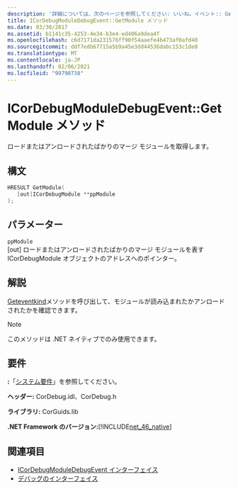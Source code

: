 ```yaml
---
description: '詳細については、次のページを参照してください: いいね。イベント:: GetModule メソッド'
title: ICorDebugModuleDebugEvent::GetModule メソッド
ms.date: 03/30/2017
ms.assetid: b1141c35-4253-4e34-b3e4-ed406a9dea4f
ms.openlocfilehash: c6d7171da231576ff90f54aaefe4b473af0afd40
ms.sourcegitcommit: ddf7edb67715a5b9a45e3dd44536dabc153c1de0
ms.translationtype: MT
ms.contentlocale: ja-JP
ms.lasthandoff: 02/06/2021
ms.locfileid: "99790738"
---
```

# <a name="icordebugmoduledebugeventgetmodule-method"></a>ICorDebugModuleDebugEvent::GetModule メソッド

ロードまたはアンロードされたばかりのマージ モジュールを取得します。  
  
## <a name="syntax"></a>構文  
  
```cpp  
HRESULT GetModule(  
   [out]ICorDebugModule **ppModule  
);  
```  
  
## <a name="parameters"></a>パラメーター  

 `ppModule`  
 [out] ロードまたはアンロードされたばかりのマージ モジュールを表す ICorDebugModule オブジェクトのアドレスへのポインター。  
  
## <a name="remarks"></a>解説  

 [Geteventkind](icordebugdebugevent-geteventkind-method.md)メソッドを呼び出して、モジュールが読み込まれたかアンロードされたかを確認できます。  
  
> [!NOTE]
> このメソッドは .NET ネイティブでのみ使用できます。  
  
## <a name="requirements"></a>要件  

 **:**「[システム要件](../../get-started/system-requirements.md)」を参照してください。  
  
 **ヘッダー:** CorDebug.idl、CorDebug.h  
  
 **ライブラリ:** CorGuids.lib  
  
 **.NET Framework のバージョン:**[!INCLUDE[net_46_native](../../../../includes/net-46-native-md.md)]  
  
## <a name="see-also"></a>関連項目

- [ICorDebugModuleDebugEvent インターフェイス](icordebugmoduledebugevent-interface.md)
- [デバッグのインターフェイス](debugging-interfaces.md)
